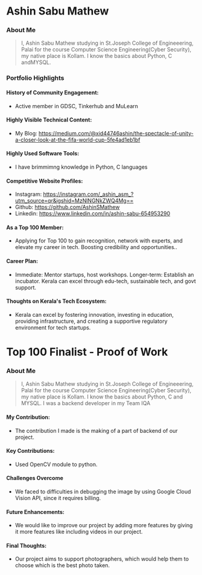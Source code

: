 # Ashin Sabu Mathew

### About Me

> I, Ashin Sabu Mathew studying in St.Joseph College of Engineeering, Palai for the course Computer Science Engineering(Cyber Security), my native place is Kollam. I know the basics about Python, C andMYSQL.
 

### Portfolio Highlights

#### History of Community Engagement:

- Active member in GDSC, Tinkerhub and MuLearn

#### Highly Visible Technical Content:

- My Blog: https://medium.com/@xid44746ashin/the-spectacle-of-unity-a-closer-look-at-the-fifa-world-cup-5fe4ad1eb1bf

#### Highly Used Software Tools:

- I have brimmimng knowledge in Python, C languages

#### Competitive Website Profiles:

- Instagram: https://instagram.com/_ashin_asm_?utm_source=qr&igshid=MzNlNGNkZWQ4Mg==
- Github: https://github.com/AshinSMathew
- Linkedin: https://www.linkedin.com/in/ashin-sabu-654953290

#### As a Top 100 Member:

- Applying for Top 100 to gain recognition, network with experts, and elevate my career in tech. Boosting credibility and opportunities..

#### Career Plan:

- Immediate: Mentor startups, host workshops. Longer-term: Establish an incubator. Kerala can excel through edu-tech, sustainable tech, and govt support.

#### Thoughts on Kerala's Tech Ecosystem:

- Kerala can excel by fostering innovation, investing in education, providing infrastructure, and creating a supportive regulatory environment for tech startups.


# Top 100 Finalist -  Proof of Work

### About Me 
> I, Ashin Sabu Mathew studying in St.Joseph College of Engineeering, Palai for the course Computer Science Engineering(Cyber Security), my native place is Kollam. I know the basics about Python, C and MYSQL. I was a backend developer in my Team IQA

#### My Contribution:
- The contribution I made is the making of a part of backend of our project.

#### Key Contributions:
- Used OpenCV module to python.

#### Challenges Overcome
- We faced to difficulties in debugging the image by using Google Cloud Vision API, since it requires billing. 

#### Future Enhancements:
- We would like to improve our project by adding more features by giving it more features like including videos in our project.
  
#### Final Thoughts:
- Our project aims to support photographers, which would help them to choose which is the best photo taken.
